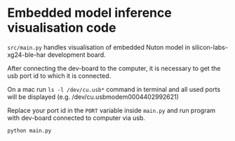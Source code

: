# Embedded model inference visualisation code

`src/main.py` handles visualisation of embedded Nuton model in silicon-labs-xg24-ble-har development board.

After connecting the dev-board to the computer, it is necessary to get the usb port id to which it is connected.

On a mac run `ls -l /dev/cu.usb*` command in terminal and all used ports will be displayed (e.g. /dev/cu.usbmodem0004402992621)

Replace your port id in the `PORT` variable inside `main.py` and run program with dev-board connected to computer via usb.

`python main.py`